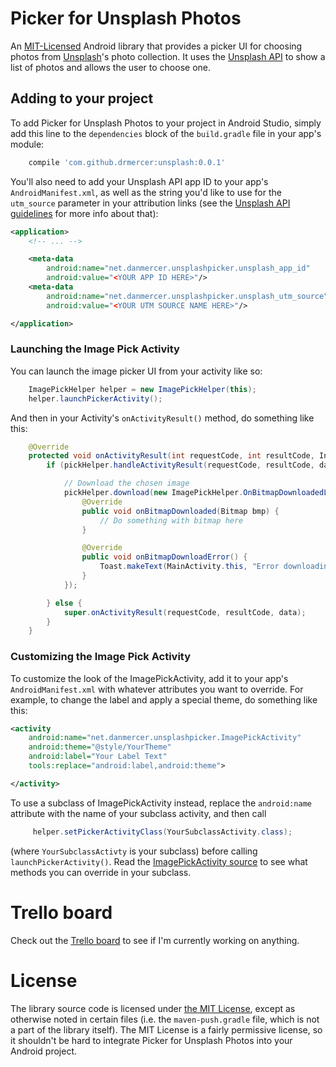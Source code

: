 # Picker for Unsplash Photos
An [MIT-Licensed](#license) Android library that provides a picker UI
for choosing photos from [Unsplash](https://unsplash.com)'s photo
collection. It uses the [Unsplash API](https://api.unsplash.com/) to
show a list of photos and allows the user to choose one.

## Adding to your project
To add Picker for Unsplash Photos to your project in Android Studio,
simply add this line to the `dependencies` block of the `build.gradle`
file in your app's module:

```gradle
    compile 'com.github.drmercer:unsplash:0.0.1'
```

You'll also need to add your Unsplash API app ID to your app's
`AndroidManifest.xml`, as well as the string you'd like to use for the
`utm_source` parameter in your attribution links (see the [Unsplash API
guidelines](https://community.unsplash.com/developersblog/unsplash-api-guidelines)
for more info about that):

```xml
<application>
    <!-- ... -->

    <meta-data
        android:name="net.danmercer.unsplashpicker.unsplash_app_id"
        android:value="<YOUR APP ID HERE>"/>
    <meta-data
        android:name="net.danmercer.unsplashpicker.unsplash_utm_source"
        android:value="<YOUR UTM SOURCE NAME HERE>"/>

</application>
```

### Launching the Image Pick Activity
You can launch the image picker UI from your activity like so:

```java
    ImagePickHelper helper = new ImagePickHelper(this);
    helper.launchPickerActivity();
```

And then in your Activity's `onActivityResult()` method, do something
like this:
```java
    @Override
    protected void onActivityResult(int requestCode, int resultCode, Intent data) {
        if (pickHelper.handleActivityResult(requestCode, resultCode, data)) {

            // Download the chosen image
            pickHelper.download(new ImagePickHelper.OnBitmapDownloadedListener() {
                @Override
                public void onBitmapDownloaded(Bitmap bmp) {
                    // Do something with bitmap here
                }

                @Override
                public void onBitmapDownloadError() {
                    Toast.makeText(MainActivity.this, "Error downloading image. :(", Toast.LENGTH_SHORT).show();
                }
            });

        } else {
            super.onActivityResult(requestCode, resultCode, data);
        }
    }
```

### Customizing the Image Pick Activity
To customize the look of the ImagePickActivity, add it to your app's
`AndroidManifest.xml` with whatever attributes you want to override. For
example, to change the label and apply a special theme, do something
like this:

```xml
<activity
    android:name="net.danmercer.unsplashpicker.ImagePickActivity"
    android:theme="@style/YourTheme"
    android:label="Your Label Text"
    tools:replace="android:label,android:theme">

</activity>
```

To use a subclass of ImagePickActivity instead, replace the
`android:name` attribute with the name of your subclass activity, and
then call
```java
     helper.setPickerActivityClass(YourSubclassActivity.class);
```
(where `YourSubclassActivty` is your subclass) before calling
`launchPickerActivity()`. Read the
[ImagePickActivity source](library/src/main/java/net/danmercer/unsplashpicker/ImagePickerActivity.java)
to see what methods you can override in your subclass.

# Trello board
Check out the
[Trello board](https://trello.com/b/yrJVWLSB/unsplash-image-picker)
to see if I'm currently working on anything.

# License
The library source code is licensed under [the MIT License](https://opensource.org/licenses/MIT), except
as otherwise noted in certain files (i.e. the `maven-push.gradle` file, which is not a part of the library
itself). The MIT License is a fairly permissive license, so it shouldn't be hard to integrate Picker for
Unsplash Photos into your Android project.
